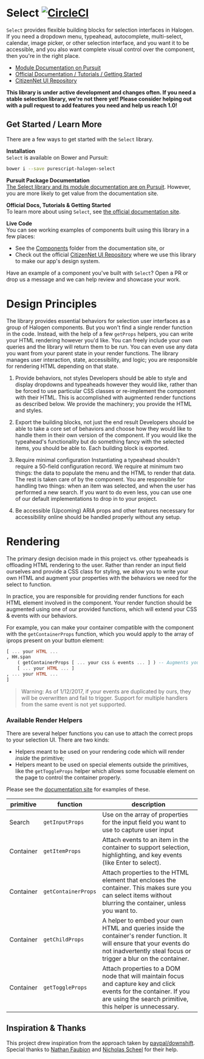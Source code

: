 # Select [![CircleCI](https://circleci.com/gh/citizennet/purescript-halogen-select.svg?style=badge)](https://circleci.com/gh/citizennet/purescript-halogen-select)

`Select` provides flexible building blocks for selection interfaces in Halogen. If you need a dropdown menu, typeahead, autocomplete, multi-select, calendar, image picker, or other selection interface, and you want it to be accessible, and you also want complete visual control over the component, then you're in the right place.

- [Module Documentation on Pursuit](https://pursuit.purescript.org/packages/purescript-halogen-select)
- [Official Documentation / Tutorials / Getting Started](https://citizennet.github.io/purescript-halogen-select)
- [CitizenNet UI Repository](https://citizennet.github.io/purescript-ocelot)

**This library is under active development and changes often. If you need a stable selection library, we're not there yet! Please consider helping out with a pull request to add features you need and help us reach 1.0!**

## Get Started / Learn More

There are a few ways to get started with the `Select` library.

**Installation**  
`Select` is available on Bower and Pursuit:

```sh
bower i --save purescript-halogen-select
```

**Pursuit Package Documentation**  
[The Select library and its module documentation are on Pursuit](https://pursuit.purescript.org/packages/purescript-halogen-select). However, you are more likely to get value from the documentation site.

**Official Docs, Tutorials & Getting Started**  
To learn more about using `Select`, see [the official documentation site](https://citizennet.github.io/purescript-halogen-select).

**Live Code**  
You can see working examples of components built using this library in a few places:

- See the [Components](https://github.com/citizennet/purescript-halogen-select/tree/master/docs/src/Components) folder from the documentation site, or
- Check out the official [CitizenNet UI Repository](https://citizennet.github.io/purescript-ocelot) where we use this library to make our app's design system.

Have an example of a component you've built with `Select`? Open a PR or drop us a message and we can help review and showcase your work.


# Design Principles  

The library provides essential behaviors for selection user interfaces as a group of Halogen components. But you won't find a single render function in the code. Instead, with the help of a few `getProps` helpers, you can write your HTML rendering however you'd like. You can freely include your own queries and the library will return them to be run. You can even use any data you want from your parent state in your render functions. The library manages user interaction, state, accessibility, and logic; you are responsible for rendering HTML depending on that state.

1. Provide behaviors, not styles
Developers should be able to style and display dropdowns and typeaheads however they would like, rather than be forced to use particular CSS classes or re-implement the component with their HTML. This is accomplished with augmented render functions as described below. We provide the machinery; you provide the HTML and styles.

2. Export the building blocks, not just the end result
Developers should be able to take a core set of behaviors and choose how they would like to handle them in their own version of the component. If you would like the typeahead's functionality but do something fancy with the selected items, you should be able to. Each building block is exported.

3. Require minimal configuration
Instantiating a typeahead shouldn't require a 50-field configuration record. We require at minimum two things: the data to populate the menu and the HTML to render that data. The rest is taken care of by the component. You are responsible for handling two things: when an item was selected, and when the user has performed a new search. If you want to do even less, you can use one of our default implementations to drop in to your project.

4. Be accessible (Upcoming)
ARIA props and other features necessary for accessibility online should be handled properly without any setup.


# Rendering

The primary design decision made in this project vs. other typeaheads is offloading HTML rendering to the user. Rather than render an input field ourselves and provide a CSS class for styling, we allow you to write your own HTML and augment your properties with the behaviors we need for the select to function.

In practice, you are responsible for providing render functions for each HTML element involved in the component. Your render function should be augmented using one of our provided functions, which will extend your CSS & events with our behaviors.

For example, you can make your container compatible with the component with the `getContainerProps` function, which you would apply to the array of iprops present on your button element:

```purescript
[ ... your HTML ...
, HH.span
    ( getContainerProps [ ... your css & events ... ] ) -- Augments your props with our behaviors
    [ ... your HTML ... ]
, ... your HTML ...
]
```

> Warning: As of 1/12/2017, if your events are duplicated by ours, they will be overwritten and fail to trigger. Support for multiple handlers from the same event is not yet supported.

### Available Render Helpers

There are several helper functions you can use to attach the correct props to your selection UI. There are two kinds:

- Helpers meant to be used on your rendering code which will render _inside_ the primitive;
- Helpers meant to be used on special elements outside the primitives, like the `getToggleProps` helper which allows some focusable element on the page to control the container properly.

Please see the [documentation site](https://citizennet.github.io/purescript-halogen-select/) for examples of these.

<!-- generated via http://www.tablesgenerator.com/markdown_tables -->
<!-- to update: https://docs.google.com/spreadsheets/d/1JSFWVPiLFQE4xkf8KEMFzSWH3C3pdACBzNQLfhOTasg/edit?usp=sharing -->

| primitive | function                                                                                                                                                 | description                                                                                                                                                                              |
|-----------|----------------------------------------------------------------------------------------------------------------------------------------------------------|------------------------------------------------------------------------------------------------------------------------------------------------------------------------------------------|
| Search    | `getInputProps`                                                                                                                                          | Use on the array of properties for the input field you want to use to capture user input                                                                                                 |
| Container | `getItemProps`           | Attach events to an item in the container to support selection, highlighting, and key events (like Enter to select).                                                                      |
| Container | `getContainerProps` | Attach properties to the HTML element that encloses the container. This makes sure you can select items without blurring the container, unless you want to.                              |
| Container | `getChildProps`                                                                                                                                          | A helper to embed your own HTML and queries inside the container's render function. It will ensure that your events do not inadvertently steal focus or trigger a blur on the container. |
| Container | `getToggleProps`                                                                                                                                         | Attach properties to a DOM node that will maintain focus and capture key and click events for the container. If you are using the search primitive, this helper is unnecessary.          |


## Inspiration & Thanks

This project drew inspiration from the approach taken by [paypal/downshift](https://github.com/paypal/downshift). Special thanks to [Nathan Faubion](https://github.com/natefaubion) and [Nicholas Scheel](https://github.com/MonoidMusician) for their help.
